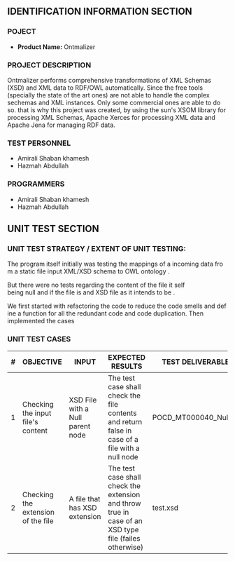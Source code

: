 ## IDENTIFICATION INFORMATION SECTION

### POJECT

- **Product Name:** Ontmalizer 

### PROJECT DESCRIPTION

Ontmalizer performs comprehensive transformations of XML Schemas (XSD) and XML data to RDF/OWL automatically. Since the free tools (specially the state of the art ones)
are not able to handle the complex sechemas and XML instances.
Only some commercial ones are able to do so. that is why this project was created, by using the sun's XSOM library for processing XML Schemas, Apache Xerces for processing XML data and Apache Jena for managing RDF data.

### TEST PERSONNEL

- Amirali Shaban khamesh
- Hazmah Abdullah

### PROGRAMMERS

- Amirali Shaban khamesh
- Hazmah Abdullah

## UNIT TEST SECTION

### UNIT TEST STRATEGY / EXTENT OF UNIT TESTING:

The program itself initially was testing the mappings of a incoming data from a static file input XML/XSD schema to OWL ontology .

But there were no tests regarding the content of the file it self being null and if the file is and XSD file as it intends to be .

We first started with refactoring the code to reduce the code smells and define a function for all the redundant code and code duplication. Then implemented the cases


### UNIT TEST CASES

| \#  | OBJECTIVE | INPUT | EXPECTED RESULTS | TEST DELIVERABLES |
| --- | --------- | ----- | ---------------- | ----------------- |
| 1   | Checking the input file's content          |  XSD File with a Null parent node       |    The test case shall check the file contents and return false in case of a file with a null node              |               POCD_MT000040_Null.xsd   | 
| 2   | Checking the extension of the file         |  A file that has XSD extension       |    The test case shall check the extension and throw true in case of an XSD type file (failes otherwise)     |         test.xsd          |   